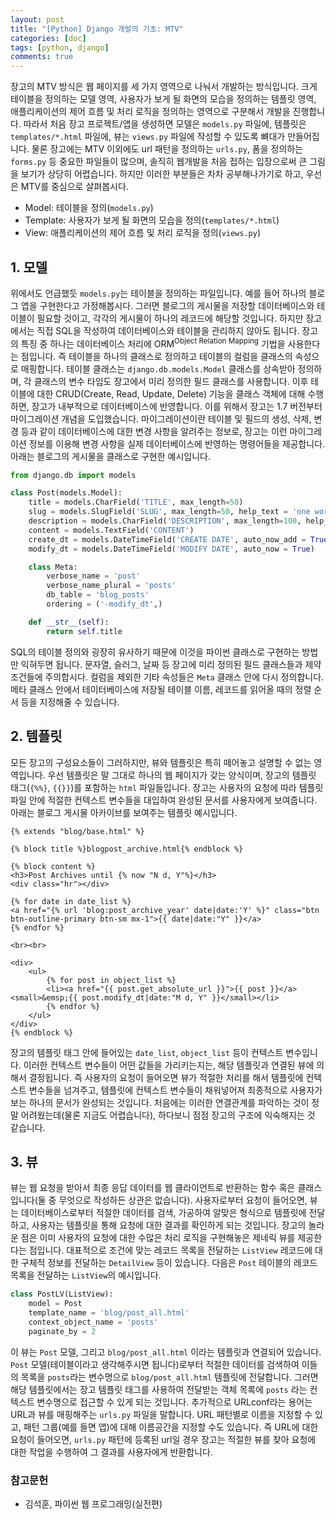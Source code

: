 ```yaml
---
layout: post
title: "[Python] Django 개발의 기초: MTV"
categories: [doc]
tags: [python, django]
comments: true
---
```


장고의 MTV 방식은 웹 페이지를 세 가지 영역으로 나눠서 개발하는 방식입니다. 크게 테이블을 정의하는 모델 영역, 사용자가 보게 될 화면의 모습을 정의하는 템플릿 영역, 애플리케이션의 제어 흐름 및 처리 로직을 정의하는 영역으로 구분해서 개발을 진행합니다. 따라서 처음 장고 프로젝트/앱을 생성하면 모델은 `models.py` 파일에, 템플릿은 `templates/*.html` 파일에, 뷰는 `views.py` 파일에 작성할 수 있도록 뼈대가 만들어집니다. 물론 장고에는 MTV 이외에도 url 패턴을 정의하는 `urls.py`, 폼을 정의하는 `forms.py` 등 중요한 파일들이 많으며, 솔직히 웹개발을 처음 접하는 입장으로써 큰 그림을 보기가 상당히 어렵습니다. 하지만 이러한 부분들은 차차 공부해나가기로 하고, 우선은 MTV를 중심으로 살펴봅시다. 

- Model: 테이블을 정의(`models.py`)
- Template: 사용자가 보게 될 화면의 모습을 정의(`templates/*.html`)
- View: 애플리케이션의 제어 흐름 및 처리 로직을 정의(`views.py`)

## 1. 모델

위에서도 언급했듯 `models.py`는 테이블을 정의하는 파일입니다. 예를 들어 하나의 블로그 앱을 구현한다고 가정해봅시다. 그러면 블로그의 게시물을 저장할 데이터베이스와 테이블이 필요할 것이고, 각각의 게시물이 하나의 레코드에 해당할 것입니다. 하지만 장고에서는 직접 SQL을 작성하여 데이터베이스와 테이블을 관리하지 않아도 됩니다. 장고의 특징 중 하나는 데이터베이스 처리에 ORM<sup>Object Relation Mapping</sup> 기법을 사용한다는 점입니다. 즉 테이블을 하나의 클래스로 정의하고 테이블의 컬럼을 클래스의 속성으로 매핑합니다. 테이블 클래스는 `django.db.models.Model` 클래스를 상속받아 정의하며, 각 클래스의 변수 타입도 장고에서 미리 정의한 필드 클래스를 사용합니다. 이후 테이블에 대한 CRUD(Create, Read, Update, Delete) 기능을 클래스 객체에 대해 수행하면, 장고가 내부적으로 데이터베이스에 반영합니다. 이를 위해서 장고는 1.7 버전부터 마이그레이션 개념을 도입했습니다. 마이그레이션이란 테이블 및 필드의 생성, 삭제, 변경 등과 같이 데이터베이스에 대한 변경 사항을 알려주는 정보로, 장고는 이런 마이그레이션 정보를 이용해 변경 사항을 실제 데이터베이스에 반영하는 명령어들을 제공합니다. 아래는 블로그의 게시물을 클래스로 구현한 예시입니다.

```python
from django.db import models

class Post(models.Model):
	title = models.CharField('TITLE', max_length=50)
	slug = models.SlugField('SLUG', max_length=50, help_text = 'one word for title alias', allow_unicode=True)
	description = models.CharField('DESCRIPTION', max_length=100, help_text = 'simple description')
	content = models.TextField('CONTENT')
	create_dt = models.DateTimeField('CREATE DATE', auto_now_add = True)
	modify_dt = models.DateTimeField('MODIFY DATE', auto_now = True)

	class Meta:
		verbose_name = 'post'
		verbose_name_plural = 'posts'
		db_table = 'blog_posts'
		ordering = ('-modify_dt',)

	def __str__(self):
		return self.title
```

SQL의 테이블 정의와 굉장히 유사하기 때문에 이것을 파이썬 클래스로 구현하는 방법만 익혀두면 됩니다. 문자열, 슬러그, 날짜 등 장고에 미리 정의된 필드 클래스들과 제약조건들에 주의합시다. 컬럼을 제외한 기타 속성들은 `Meta` 클래스 안에 다시 정의합니다. 메타 클래스 안에서 테이터베이스에 저장될 테이블 이름, 레코드를 읽어올 때의 정렬 순서 등을 지정해줄 수 있습니다. 

## 2. 템플릿

모든 장고의 구성요소들이 그러하지만, 뷰와 템플릿은 특히 떼어놓고 설명할 수 없는 영역입니다. 우선 템플릿은 말 그대로 하나의 웹 페이지가 갖는 양식이며, 장고의 템플릿 태그(`{%%}`, `{{}}`)를 포함하는 `html` 파일들입니다. 장고는 사용자의 요청에 따라 템플릿 파일 안에 적절한 컨텍스트 변수들을 대입하여 완성된 문서를 사용자에게 보여줍니다. 아래는 블로그 게시물 아카이브를 보여주는 템플릿 예시입니다.

```
{% extends "blog/base.html" %}

{% block title %}blogpost_archive.html{% endblock %}

{% block content %}
<h3>Post Archives until {% now "N d, Y"%}</h3>
<div class="hr"></div>

{% for date in date_list %}
<a href="{% url 'blog:post_archive_year' date|date:'Y' %}" class="btn btn-outline-primary btn-sm mx-1">{{ date|date:"Y" }}</a>
{% endfor %}

<br><br>

<div>
	<ul>
		{% for post in object_list %}
		<li><a href="{{ post.get_absolute_url }}">{{ post }}</a><small>&emsp;{{ post.modify_dt|date:"M d, Y" }}</small></li>		
		{% endfor %}
	</ul>
</div>
{% endblock %}
```

장고의 템플릿 태그 안에 들어있는 `date_list`, `object_list` 등이 컨텍스트 변수입니다. 이러한 컨텍스트 변수들이 어떤 값들을 가리키는지는, 해당 템플릿과 연결된 뷰에 의해서 결정됩니다. 즉 사용자의 요청이 들어오면 뷰가 적절한 처리를 해서 템플릿에 컨텍스트 변수들을 넘겨주고, 템플릿에 컨텍스트 변수들이 채워넣어져 최종적으로 사용자가 보는 하나의 문서가 완성되는 것입니다. 처음에는 이러한 연결관계를 파악하는 것이 정말 어려웠는데(물론 지금도 어렵습니다), 하다보니 점점 장고의 구조에 익숙해지는 것 같습니다.

## 3. 뷰

뷰는 웹 요청을 받아서 최종 응답 데이터를 웹 클라이언트로 반환하는 함수 혹은 클래스입니다(둘 중 무엇으로 작성하든 상관은 없습니다). 사용자로부터 요청이 들어오면, 뷰는 데이터베이스로부터 적절한 데이터를 검색, 가공하여 알맞은 형식으로 템플릿에 전달하고, 사용자는 템플릿을 통해 요청에 대한 결과를 확인하게 되는 것입니다. 장고의 놀라운 점은 이미 사용자의 요청에 대한 수많은 처리 로직을 구현해놓은 제네릭 뷰를 제공한다는 점입니다. 대표적으로 조건에 맞는 레코드 목록을 전달하는 `ListView` 레코드에 대한 구체적 정보를 전달하는 `DetailView` 등이 있습니다. 다음은 `Post` 테이블의 레코드 목록을 전달하는 `ListView`의 예시입니다.

```python
class PostLV(ListView):
	model = Post
	template_name = 'blog/post_all.html'
	context_object_name = 'posts'
	paginate_by = 2
```

이 뷰는 `Post` 모델, 그리고 `blog/post_all.html` 이라는 템플릿과 연결되어 있습니다. `Post` 모델(테이블이라고 생각해주시면 됩니다)로부터 적절한 데이터를 검색하여 이들의 목록을 `posts`라는 변수명으로 `blog/post_all.html` 템플릿에 전달합니다. 그러면 해당 템플릿에서는 장고 템플릿 태그를 사용하여 전달받는 객체 목록에 `posts` 라는 컨텍스트 변수명으로 접근할 수 있게 되는 것입니다. 추가적으로 URLconf라는 용어는 URL과 뷰를 매핑해주는 `urls.py` 파일을 말합니다. URL 패턴별로 이름을 지정할 수 있고, 패턴 그룹(예를 들면 앱)에 대해 이름공간을 지정할 수도 있습니다. 즉 URL에 대한 요청이 들어오면, `urls.py` 패턴에 등록된 url일 경우 장고는 적절한 뷰를 찾아 요청에 대한 작업을 수행하여 그 결과를 사용자에게 반환합니다.


### 참고문헌

- 김석훈, 파이썬 웹 프로그래밍(실전편)